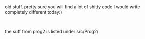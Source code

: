
<html>
  <head>
    <title><h1>OLD STUFF FROM SEM1 + SEM2</h1></title>
    <br>
   </head>
   <body>
    <p>old stuff. pretty sure you will find a lot of shitty code I would write completely different today:)</p>
    <br>
    <p>the suff from prog2 is listed under src/Prog2/<p/>
  </body>
</html>

